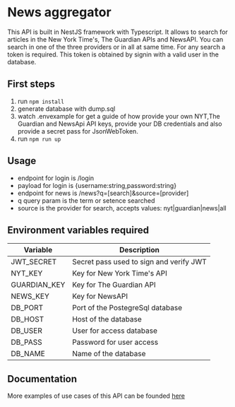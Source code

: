# News aggregator

This API is built in NestJS framework with Typescript. It allows to search for articles in the New York Time's, The Guardian APIs and NewsAPI. You can search in one of the three providers or in all at same time. For any search a token is required. This token is obtained by signin with a valid user in the database.

## First steps

1. run `npm install`
2. generate database with dump.sql
3. watch .envexample for get a guide of how provide your own NYT,The Guardian and NewsApi API keys, provide your DB credentials and also provide a secret pass for JsonWebToken.
4. run `npm run up`

## Usage

- endpoint for login is /login
- payload for login is {username:string,password:string}
- endpoint for news is /news?q=[search]&source=[provider]
- q query param is the term or setence searched
- source is the provider for search, accepts values: nyt|guardian|news|all

## Environment variables required

| Variable     | Description                             |
| ------------ | --------------------------------------- |
| JWT_SECRET   | Secret pass used to sign and verify JWT |
| NYT_KEY      | Key for New York Time's API             |
| GUARDIAN_KEY | Key for The Guardian API                |
| NEWS_KEY     | Key for NewsAPI                         |
| DB_PORT      | Port of the PostegreSql database        |
| DB_HOST      | Host of the database                    |
| DB_USER      | User for access database                |
| DB_PASS      | Password for user access                |
| DB_NAME      | Name of the database                    |

## Documentation

More examples of use cases of this API can be founded [here](https://documenter.getpostman.com/view/9673662/SWLZhBT6?version=latest)
